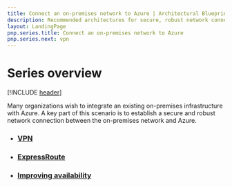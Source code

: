 ```yaml
---
title: Connect an on-premises network to Azure | Architectural Blueprints
description: Recommended architectures for secure, robust network connections between on-premises networks and Azure.
layout: LandingPage
pnp.series.title: Connect an on-premises network to Azure
pnp.series.next: vpn
---
```

<link href="/azure/architecture/_css/hubCards.css" type="text/css" rel="stylesheet" />

# Series overview
[!INCLUDE [header](../../_includes/header.md)]

Many organizations wish to integrate an existing on-premises infrastructure with Azure. A key part of this scenario is to establish a secure and robust network connection between the on-premises network and Azure.

<ul class="cardsD panel x3">
    <li>
        <a href="./vpn.md">
            <div class="cardSize">
                <div class="cardPadding">
                    <div class="card">
                        <div class="cardImageOuter">
                            <div class="cardImage bgdAccent1 cardScaleImage" style="background-image: url('./images/vpn.svg');">
                            </div>
                        </div>
                        <div class="cardText">
                            <h3>VPN</h3>
                        </div>
                    </div>
                </div>
            </div>
        </a>
    </li>
    <li>
        <a href="./expressroute.md">
            <div class="cardSize">
                <div class="cardPadding">
                    <div class="card">
                        <div class="cardImageOuter">
                            <div class="cardImage bgdAccent1 cardScaleImage" style="background-image: url('./images/expressroute.svg');">
                            </div>
                        </div>
                        <div class="cardText">
                            <h3>ExpressRoute</h3>
                        </div>
                    </div>
                </div>
            </div>
        </a>
    </li>
    <li>
        <a href="./expressroute-vpn-failover.md">
            <div class="cardSize">
                <div class="cardPadding">
                    <div class="card">
                        <div class="cardImageOuter">
                            <div class="cardImage bgdAccent1 cardScaleImage" style="background-image: url('./images/expressroute-vpn-failover.svg');">
                            </div>
                        </div>
                        <div class="cardText">
                            <h3>Improving availability</h3>
                        </div>
                    </div>
                </div>
            </div>
        </a>
    </li>
</ul>

